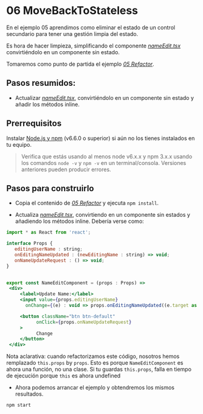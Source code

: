 # 06 MoveBackToStateless

En el ejemplo 05 aprendimos como eliminar el estado de un control secundario para tener una gestión limpia del estado.

Es hora de hacer limpieza, simplificando el componente _[nameEdit.tsx](./src/nameEdit.tsx)_ convirtiéndolo en un componente sin estado.

Tomaremos como punto de partida el ejemplo _[05 Refactor](./../05%20Refactor)_.

## Pasos resumidos:

- Actualizar _[nameEdit.tsx](./src/nameEdit.tsx)_, convirtiéndolo en un componente sin estado y añadir los métodos inline.

## Prerrequisitos

Instalar [Node.js y npm](https://nodejs.org/en/) (v6.6.0 o superior) si aún no los tienes instalados en tu equipo.

> Verifica que estás usando al menos node v6.x.x y npm 3.x.x usando los comandos `node -v` y `npm -v` en un terminal/consola. Versiones anteriores pueden producir errores.

## Pasos para construirlo

- Copia el contenido de _[05 Refactor](./../05%20Refactor)_ y ejecuta `npm install`.

- Actualiza _[nameEdit.tsx](./src/nameEdit.tsx)_, convirtiendo en un componente sin estados y añadiendo los métodos inline. Debería verse como:

 ```jsx
import * as React from 'react';

interface Props {
    editingUserName : string;
    onEditingNameUpdated : (newEditingName : string) => void;
    onNameUpdateRequest : () => void;  
}

  
export const NameEditComponent = (props : Props) =>
  <div>
      <label>Update Name:</label>
      <input value={props.editingUserName}
        onChange={(e) : void => props.onEditingNameUpdated((e.target as HTMLInputElement).value)} />

      <button className="btn btn-default" 
            onClick={props.onNameUpdateRequest}
      >
            Change
      </button>
  </div>
 ```

 Nota aclarativa: cuando refactorizamos este código, nosotros hemos remplazado ```this.props``` by ```props```. Esto es porque ```NameEditComponent``` es ahora una función, no una clase. Si tu guardas ```this.props```, falla en tiempo de ejecución porque ```this``` es ahora undefined

- Ahora podemos arrancar el ejemplo y obtendremos los mismos resultados.

```bash
npm start
```